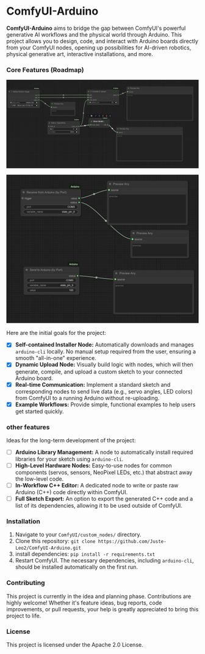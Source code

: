 # ComfyUI-Arduino

**ComfyUI-Arduino** aims to bridge the gap between ComfyUI's powerful generative AI workflows and the physical world through Arduino. This project allows you to design, code, and interact with Arduino boards directly from your ComfyUI nodes, opening up possibilities for AI-driven robotics, physical generative art, interactive installations, and more.

### Core Features (Roadmap)

<p align="center">
  <img src="docs/image1.png" alt="workflow screen">
</p>

<p align="center">
  <img src="docs/image2.png" alt="workflow screen">
</p>


Here are the initial goals for the project:

- [x] **Self-contained Installer Node:** Automatically downloads and manages `arduino-cli` locally. No manual setup required from the user, ensuring a smooth "all-in-one" experience.
- [x] **Dynamic Upload Node:** Visually build logic with nodes, which will then generate, compile, and upload a custom sketch to your connected Arduino board.
- [X] **Real-time Communication:** Implement a standard sketch and corresponding nodes to send live data (e.g., servo angles, LED colors) from ComfyUI to a running Arduino without re-uploading.
- [x] **Example Workflows:** Provide simple, functional examples to help users get started quickly.

### other features

Ideas for the long-term development of the project:

- [ ] **Arduino Library Management:** A node to automatically install required libraries for your sketch using `arduino-cli`.
- [ ] **High-Level Hardware Nodes:** Easy-to-use nodes for common components (servos, sensors, NeoPixel LEDs, etc.) that abstract away the low-level code.
- [ ] **In-Workflow C++ Editor:** A dedicated node to write or paste raw Arduino (C++) code directly within ComfyUI.
- [ ] **Full Sketch Export:** An option to export the generated C++ code and a list of its dependencies, allowing it to be used outside of ComfyUI.

### Installation

1.  Navigate to your `ComfyUI/custom_nodes/` directory.
2.  Clone this repository: `git clone https://github.com/Juste-Leo2/ComfyUI-Arduino.git`
3.  install dependencies: `pip install -r requirements.txt`
4.  Restart ComfyUI. The necessary dependencies, including `arduino-cli`, should be installed automatically on the first run.

### Contributing

This project is currently in the idea and planning phase. Contributions are highly welcome! Whether it's feature ideas, bug reports, code improvements, or pull requests, your help is greatly appreciated to bring this project to life.

### License

This project is licensed under the Apache 2.0 License.